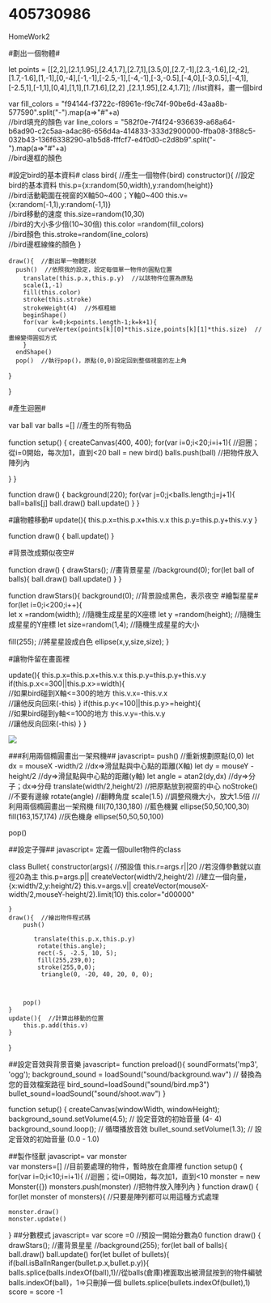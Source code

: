 # 405730986
HomeWork2


#劃出一個物體#

let points = [[2,2],[2.1,1.95],[2.4,1.7],[2.7,1],[3.5,0],[2.7,-1],[2.3,-1.6],[2,-2],[1.7,-1.6],[1,-1],[0,-4],[-1,-1],[-2.5,-1],[-4,-1],[-3,-0.5],[-4,0],[-3,0.5],[-4,1],[-2.5,1],[-1,1],[0,4],[1,1],[1.7,1.6],[2,2]
,[2.1,1.95],[2.4,1.7]]; 
//list資料，畫一個bird

var fill_colors = "f94144-f3722c-f8961e-f9c74f-90be6d-43aa8b-577590".split("-").map(a=>"#"+a)  
//bird填充的顏色
var line_colors = "582f0e-7f4f24-936639-a68a64-b6ad90-c2c5aa-a4ac86-656d4a-414833-333d2900000-ffba08-3f88c5-032b43-136f6338290-a1b5d8-fffcf7-e4f0d0-c2d8b9".split("-").map(a=>"#"+a)   
//bird邊框的顏色


#設定bird的基本資料#
class bird{  //產生一個物件(bird)
    constructor(){   //設定bird的基本資料
      this.p={x:random(50,width),y:random(height)}  
      //bird活動範圍在視窗的X軸50~400；Y軸0~400
      this.v={x:random(-1,1),y:random(-1,1)}   
      //bird移動的速度
      this.size=random(10,30)  
      //bird的大小多少倍(10~30倍)
      this.color =random(fill_colors)  
      //bird顏色
      this.stroke=random(line_colors)  
      //bird邊框線條的顏色
    }

    draw(){  //劃出單一物體形狀
      push()  //依照我的設定，設定每個單一物件的圓點位置
        translate(this.p.x,this.p.y)  //以該物件位置為原點
        scale(1,-1)
        fill(this.color)
        stroke(this.stroke)
        strokeWeight(4)  //外框粗細
        beginShape()
        for(var k=0;k<points.length-1;k=k+1){
            curveVertex(points[k][0]*this.size,points[k][1]*this.size)  //畫線變得圓弧方式
        }
      endShape()
      pop()  //執行pop()，原點(0,0)設定回到整個視窗的左上角
}

}




#產生迴圈#

var ball
var balls =[] //產生的所有物品

function setup() {
  createCanvas(400, 400);
  for(var i=0;i<20;i=i+1){  //迴圈；從i=0開始，每次加1，直到<20
    ball = new bird()
    balls.push(ball)   //把物件放入陣列內

  }
}

function draw() {
  background(220);
  for(var j=0;j<balls.length;j=j+1){
    ball=balls[j]
    ball.draw()
    ball.update()
  }
}


#讓物體移動#
update(){
  this.p.x=this.p.x+this.v.x
  this.p.y=this.p.y+this.v.y
}

function draw() {
ball.update()
}


#背景改成類似夜空#

function draw() {
  drawStars();  //畫背景星星
  //background(0);
  for(let ball of balls){
    ball.draw()
    ball.update()
  }
}

function drawStars(){
background(0);  //背景設成黑色，表示夜空
#繪製星星#
for(let i=0;i<200;i++){   
  let x =random(width);   //隨機生成星星的X座標
  let y =random(height);  //隨機生成星星的Y座標
  let size=random(1,4);   //隨機生成星星的大小

  fill(255);  //將星星設成白色
  ellipse(x,y,size,size);
}


#讓物件留在畫面裡

update(){
  this.p.x=this.p.x+this.v.x
  this.p.y=this.p.y+this.v.y
  if(this.p.x<=300||this.p.x>=width){  
        //如果bird碰到X軸<=300的地方 
    this.v.x=-this.v.x  
        //讓他反向回來(-this)
  }
  if(this.p.y<=100||this.p.y>=height){  
        //如果bird碰到y軸<=100的地方
    this.v.y=-this.v.y  
        //讓他反向回來(-this)
    }
}

![](https://hackmd.io/_uploads/B1j75hmLh.png)



###利用兩個橢圓畫出一架飛機##
javascript=
   push()  //重新規劃原點(0,0)
  let dx = mouseX -width/2   //dx=>滑鼠點與中心點的距離(X軸)
  let dy = mouseY -height/2   //dy=>滑鼠點與中心點的距離(y軸)
  let angle = atan2(dy,dx)  //dy=>分子；dx=>分母
    translate(width/2,height/2)   //把原點放到視窗的中心
    noStroke() //不要有邊線
    rotate(angle)  //翻轉角度
    scale(1.5)   //調整飛機大小，放大1.5倍
    ///利用兩個橢圓畫出一架飛機
    fill(70,130,180)    //藍色機翼
    ellipse(50,50,100,30)
    fill(163,157,174)   //灰色機身
    ellipse(50,50,50,100)
    
  pop()  

##設定子彈##
javascript=
定義一個bullet物件的class

class Bullet{
    constructor(args){  //預設值
        this.r=args.r||20 //若沒傳參數就以直徑20為主
        this.p=args.p|| createVector(width/2,height/2)  //建立一個向量，{x:width/2,y:height/2}
        this.v=args.v|| createVector(mouseX-width/2,mouseY-height/2).limit(10)
        this.color="d00000"
  
    }
    draw(){  //繪出物件程式碼
        push()
        
           translate(this.p.x,this.p.y)
            rotate(this.angle);
            rect(-5, -2.5, 10, 5);
            fill(255,239,0);
            stroke(255,0,0);
             triangle(0, -20, 40, 20, 0, 0);
             
           
           
        pop()
    }
    update(){  //計算出移動的位置
        this.p.add(this.v)
    }
  }

##設定音效與背景音樂
javascript=
    function preload(){
  soundFormats('mp3', 'ogg');
  background_sound = loadSound("sound/background.wav") // 替換為您的音效檔案路徑
  bird_sound=loadSound("sound/bird.mp3")
  bullet_sound=loadSound("sound/shoot.wav")
}
  

function setup() {
  createCanvas(windowWidth, windowHeight);
  background_sound.setVolume(4.5); // 設定音效的初始音量 (4- 4)
  background_sound.loop(); // 循環播放音效
  bullet_sound.setVolume(1.3); // 設定音效的初始音量 (0.0 - 1.0)
    
##製作怪獸
javascript=
    var monster  
    var monsters=[]  //目前要處理的物件，暫時放在倉庫裡
function setup() {
    for(var i=0;i<10;i=i+1){  //迴圈；從i=0開始，每次加1，直到<10
    monster = new Monster({})
    monsters.push(monster)   //把物件放入陣列內
  }
    function draw() {
        for(let monster of monsters){   //只要是陣列都可以用這種方式處理
    
    monster.draw()
    monster.update()
    
  }
##分數模式
javascript=
var score =0   //預設一開始分數為0
        function draw() {
   drawStars();  //畫背景星星
    //background(255);
     for(let ball of balls){
    ball.draw()
     ball.update()
     for(let bullet of bullets){
     if(ball.isBallnRanger(bullet.p.x,bullet.p.y)){  
      balls.splice(balls.indexOf(ball),1)//從balls(倉庫)裡面取出被滑鼠按到的物件編號balls.indexOf(ball)，1=>只刪掉一個
      bullets.splice(bullets.indexOf(bullet),1)
      score = score -1
